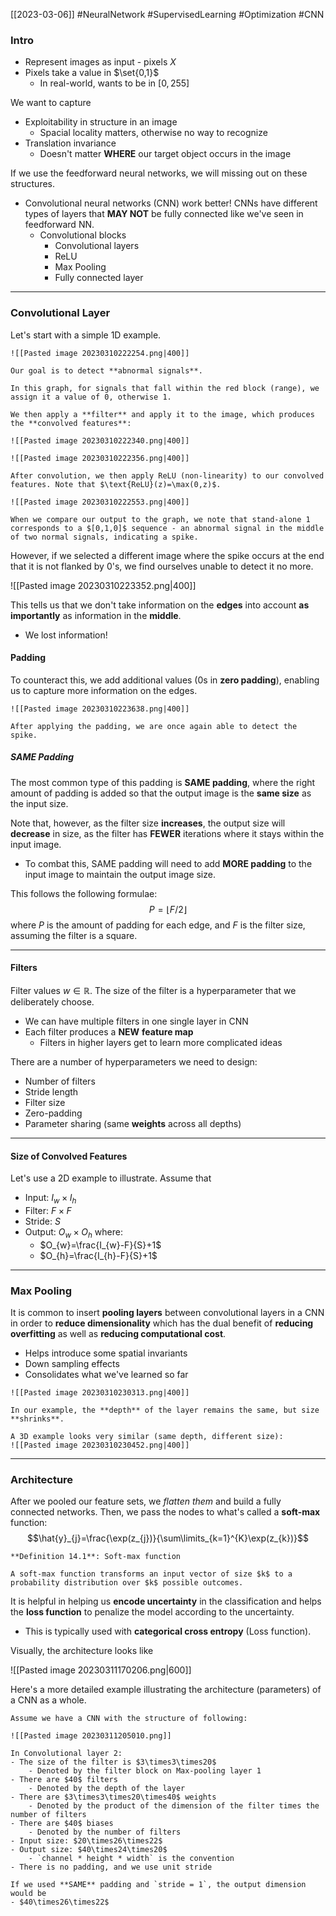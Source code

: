 [[2023-03-06]] #NeuralNetwork #SupervisedLearning #Optimization #CNN

### Intro
- Represent images as input - pixels $X$
- Pixels take a value in $\set{0,1}$
	- In real-world, wants to be in $[0,255]$

We want to capture
- Exploitability in structure in an image
	- Spacial locality matters, otherwise no way to recognize
- Translation invariance
	- Doesn't matter **WHERE** our target object occurs in the image

If we use the feedforward neural networks, we will missing out on these structures.
- Convolutional neural networks (CNN) work better! CNNs have different types of layers that **MAY NOT** be fully connected like we've seen in feedforward NN.
	- Convolutional blocks
		- Convolutional layers
		- ReLU
		- Max Pooling
		- Fully connected layer

---

### Convolutional Layer

Let's start with a simple 1D example.

```ad-example
![[Pasted image 20230310222254.png|400]]

Our goal is to detect **abnormal signals**.

In this graph, for signals that fall within the red block (range), we assign it a value of 0, otherwise 1.

We then apply a **filter** and apply it to the image, which produces the **convolved features**:

![[Pasted image 20230310222340.png|400]]

![[Pasted image 20230310222356.png|400]]

After convolution, we then apply ReLU (non-linearity) to our convolved features. Note that $\text{ReLU}(z)=\max(0,z)$.

![[Pasted image 20230310222553.png|400]]

When we compare our output to the graph, we note that stand-alone 1 corresponds to a $[0,1,0]$ sequence - an abnormal signal in the middle of two normal signals, indicating a spike.
```

However, if we selected a different image where the spike occurs at the end that it is not flanked by 0's, we find ourselves unable to detect it no more.

![[Pasted image 20230310223352.png|400]]

This tells us that we don't take information on the **edges** into account **as importantly** as information in the **middle**.
- We lost information!

#### Padding
To counteract this, we add additional values (0s in **zero padding**), enabling us to capture more information on the edges.

```ad-example
![[Pasted image 20230310223638.png|400]]

After applying the padding, we are once again able to detect the spike.
```

##### SAME Padding
The most common type of this padding is **SAME padding**, where the right amount of padding is added so that the output image is the **same size** as the input size.

Note that, however, as the filter size **increases**, the output size will **decrease** in size, as the filter has **FEWER** iterations where it stays within the input image.
-   To combat this, SAME padding will need to add **MORE padding** to the input image to maintain the output image size. 

This follows the following formulae:
$$P=\lfloor F/2 \rfloor$$
where $P$ is the amount of padding for each edge, and $F$ is the filter size, assuming the filter is a square.

---

#### Filters
Filter values $w\in\mathbb{R}$. The size of the filter is a hyperparameter that we deliberately choose.
- We can have multiple filters in one single layer in CNN
- Each filter produces a **NEW** **feature map**
	- Filters in higher layers get to learn more complicated ideas

There are a number of hyperparameters we need to design:
- Number of filters
- Stride length
- Filter size
- Zero-padding
- Parameter sharing (same **weights** across all depths)

---

#### Size of Convolved Features
Let's use a 2D example to illustrate. Assume that
- Input: $I_{w}\times I_{h}$
- Filter: $F\times F$
- Stride: $S$
- Output: $O_{w}\times O_{h}$ where:
	- $O_{w}=\frac{I_{w}-F}{S}+1$
	- $O_{h}=\frac{I_{h}-F}{S}+1$

---

### Max Pooling
It is common to insert **pooling layers** between convolutional layers in a CNN in order to **reduce dimensionality** which has the dual benefit of **reducing overfitting** as well as **reducing computational cost**. 
- Helps introduce some spatial invariants
- Down sampling effects
- Consolidates what we've learned so far

```ad-example
![[Pasted image 20230310230313.png|400]]

In our example, the **depth** of the layer remains the same, but size **shrinks**.

A 3D example looks very similar (same depth, different size):
![[Pasted image 20230310230452.png|400]]
```

---

### Architecture
After we pooled our feature sets, we *flatten them* and build a fully connected networks. Then, we pass the nodes to what's called a **soft-max** function:
$$\hat{y}_{j}=\frac{\exp(z_{j})}{\sum\limits_{k=1}^{K}\exp(z_{k})}$$

```ad-important
**Definition 14.1**: Soft-max function

A soft-max function transforms an input vector of size $k$ to a probability distribution over $k$ possible outcomes.
```

It is helpful in helping us **encode uncertainty** in the classification and helps the **loss function** to penalize the model according to the uncertainty.
- This is typically used with **categorical cross entropy** (Loss function).


Visually, the architecture looks like

![[Pasted image 20230311170206.png|600]]

Here's a more detailed example illustrating the architecture (parameters) of a CNN as a whole.

```ad-example
Assume we have a CNN with the structure of following:

![[Pasted image 20230311205010.png]]
  
In Convolutional layer 2:
- The size of the filter is $3\times3\times20$
	- Denoted by the filter block on Max-pooling layer 1
- There are $40$ filters
	- Denoted by the depth of the layer
- There are $3\times3\times20\times40$ weights
	- Denoted by the product of the dimension of the filter times the number of filters
- There are $40$ biases
	- Denoted by the number of filters
- Input size: $20\times26\times22$
- Output size: $40\times24\times20$
	- `channel * height * width` is the convention
- There is no padding, and we use unit stride

If we used **SAME** padding and `stride = 1`, the output dimension would be
- $40\times26\times22$
```

